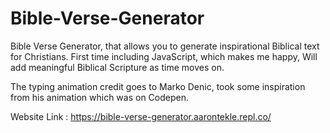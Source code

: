 # Bible-Verse-Generator
Bible Verse Generator, that allows you to generate inspirational Biblical text for Christians. First time including JavaScript, which makes me happy, Will add meaningful Biblical Scripture as time moves on.

The typing animation credit goes to Marko Denic, took some inspiration from his animation which was on Codepen.

Website Link : https://bible-verse-generator.aarontekle.repl.co/

